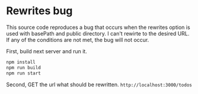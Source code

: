 # Rewrites bug

This source code reproduces a bug that occurs when the rewrites option is used with basePath and public directory. I can't rewirte to the desired URL. If any of the conditions are not met, the bug will not occur.

First, build next server and run it.

```sh
npm install
npm run build
npm run start
```

Second, GET the url what should be rewritten.
`http://localhost:3000/todos`
